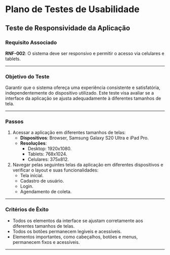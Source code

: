# Plano de Testes de Usabilidade

## Teste de Responsividade da Aplicação

### Requisito Associado
**RNF-002**: O sistema deve ser responsivo e permitir o acesso via celulares e tablets.

---

### Objetivo do Teste
Garantir que o sistema ofereça uma experiência consistente e satisfatória, independentemente do dispositivo utilizado. Este teste visa avaliar se a interface da aplicação se ajusta adequadamente à diferentes tamanhos de tela.

---

### Passos
1. Acessar a aplicação em diferentes tamanhos de telas:
   - **Dispositivos**: Browser, Samsung Galaxy S20 Ultra e iPad Pro.
   - **Resoluções**: 
     - Desktop: 1920x1080.
     - Tablets: 768x1024.
     - Celulares: 375x812.
2. Navegar pelas seguintes telas da aplicação em diferentes dispositivos e verificar o layout e suas funcionalidades:
   - Tela inicial.
   - Cadastro de usuário.
   - Login.
   - Agendamento de coleta.

---

### Critérios de Êxito
- Todos os elementos da interface se ajustam corretamente aos diferentes tamanhos de telas.
- Todos os botões permanecem legíveis e acessíveis.
- Elementos importantes, como cabeçalhos, botões e menus, permanecem fixos e acessíveis.

---

